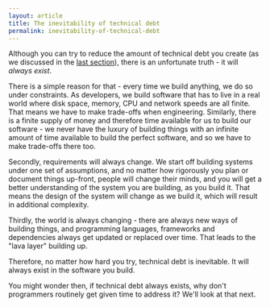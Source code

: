 ```yaml
---
layout: article
title: The inevitability of technical debt
permalink: inevitability-of-technical-debt
---
```


Although you can try to reduce the amount of technical debt you create (as we discussed in the [last section](creating-less-technical-debt)), there is an unfortunate truth - it will _always exist_.

There is a simple reason for that - every time we build anything, we do so under constraints. As developers, we build software that has to live in a real world where disk space, memory, CPU and network speeds are all finite. That means we have to make trade-offs when engineering. Similarly, there is a finite supply of money and therefore time available for us to build our software - we never have the luxury of building things with an infinite amount of time available to build the perfect software, and so we have to make trade-offs there too.

Secondly, requirements will always change. We start off building systems under one set of assumptions, and no matter how rigorously you plan or document things up-front, people will change their minds, and you will get a better understanding of the system you are building, as you build it. That means the design of the system will change as we build it, which will result in additional complexity.

Thirdly, the world is always changing - there are always new ways of building things, and programming languages, frameworks and dependencies always get updated or replaced over time. That leads to the "lava layer" building up.

Therefore, no matter how hard you try, technical debt is inevitable. It will always exist in the software you build.

You might wonder then, if technical debt always exists, why don't programmers routinely get given time to address it? We'll look at that next.